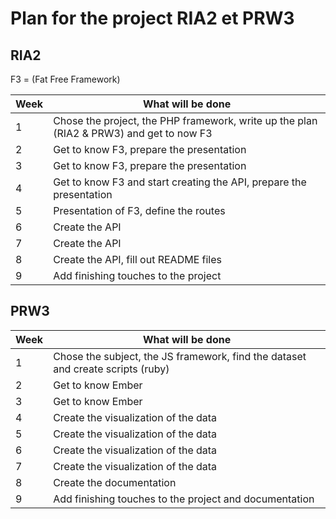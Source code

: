 # Plan for the project RIA2 et PRW3

## RIA2

F3 = (Fat Free Framework)

Week | What will be done
---- | ---------------------------------------------------------------------
1    | Chose the project, the PHP framework, write up the plan (RIA2 & PRW3) and get to now F3
2    | Get to know F3, prepare the presentation
3    | Get to know F3, prepare the presentation
4    | Get to know F3 and start creating the API, prepare the presentation
5    | Presentation of F3, define the routes
6    | Create the API
7    | Create the API
8    | Create the API, fill out README files
9    | Add finishing touches to the project

## PRW3

Week | What will be done
---- | ---------------------------------------------------------------------
1    | Chose the subject, the JS framework, find the dataset and create scripts (ruby)
2    | Get to know Ember
3    | Get to know Ember
4    | Create the visualization of the data
5    | Create the visualization of the data
6    | Create the visualization of the data
7    | Create the visualization of the data
8    | Create the documentation
9    | Add finishing touches to the project and documentation
